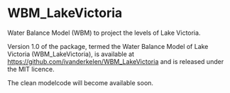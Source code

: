 # WBM_LakeVictoria
Water Balance Model (WBM) to project the levels of Lake Victoria.

Version 1.0 of the package, termed the Water Balance Model of Lake Victoria (WBM_LakeVictoria), is available at https://github.com/ivanderkelen/WBM_LakeVictoria and is released under the MIT licence.

The clean modelcode will become available soon.  
